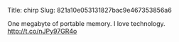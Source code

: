 Title: chirp
Slug: 821a10e053131827bac9e467353856a6

One megabyte of portable memory. I love technology. <a href="http://t.co/nJPy97GR4o">http://t.co/nJPy97GR4o</a>
